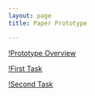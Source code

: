 ```yaml
---
layout: page
title: Paper Prototype

---
```

[!Prototype Overview](/img/prototype_overview.jpeg)

[!First Task](/img/navigation.jpeg)

[!Second Task](/img/identification.jpeg)

